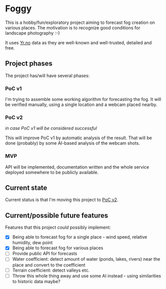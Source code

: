 # Foggy

This is a hobby/fun/exploratory project aiming to forecast fog creation on various places. The motivation is to recognize good conditions
for landscape photography :-)

It uses [Yr.no](https://docs.api.met.no/doc/locationforecast/HowTO) data as they are well-known and well-trusted, detailed and free.

## Project phases

The project has/will have several phases:

### PoC v1

I'm trying to assemble some working algorithm for forecasting the fog. It will be verified manually, using a single location and a webcam
placed nearby.

### PoC v2

_in case PoC v1 will be considered successful_

This will improve PoC v1 by automatic analysis of the result. That will be done (probably) by some AI-based analysis of the webcam shots.

### MVP

API will be implemented, documentation written and the whole service deployed somewhere to be publicly available.

## Current state

Current status is that I'm moving this project to [PoC v2](#poc-v2).

## Current/possible future features

Features that this project _could_ possibly implement:

- [x] Being able to forecast fog for a single place - wind speed, relative humidity, dew point
- [x] Being able to forecast fog for various places
- [ ] Provide public API for forecasts
- [ ] Water coefficient: detect amount of water (ponds, lakes, rivers) near the place and convert to the coefficient
- [ ] Terrain coefficient: detect valleys etc.
- [ ] Throw this whole thing away and use some AI instead - using similarities to historic data maybe?
